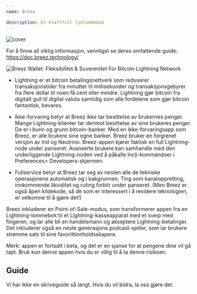 ```yaml
---
name: Breez

description: En kraftfull lynlommebok
---
```


![cover](assets/cover.webp)

For å finne all viktig informasjon, vennligst se deres omfattende guide: https://doc.breez.technology/

![ Breez Wallet: Fleksibilitet & Suverenitet For Bitcoin Lightning Network ](https://youtu.be/Z_yiPM2gzk0)

- Lightning er et bitcoin betalingsnettverk som reduserer transaksjonstider fra minutter til millisekunder og transaksjonsgebyrer fra flere dollar til noen få cent eller mindre. Lightning gjør bitcoin fra digitalt gull til digital valuta samtidig som alle fordelene som gjør bitcoin fantastisk, bevares.

- Ikke-forvaring betyr at Breez ikke tar besittelse av brukernes penger. Mange Lightning-klienter tar derimot besittelse av sine brukeres penger. De er i bunn og grunn bitcoin-banker. Med en ikke-forvaringsapp som Breez, er alle brukere sine egne banker. Breez bruker en forgrenet versjon av lnd og Neutrino. Breez-appen kjører faktisk en full Lightning-node under panseret. Avanserte brukere kan samhandle med den underliggende Lightning-noden ved å påkalle lncli-kommandoer i Preferences> Developers-skjermen.

- Fullservice betyr at Breez tar seg av nesten alle de tekniske operasjonene automatisk og i bakgrunnen. Ting som kanaloppretting, innkommende likviditet og ruting forblir under panseret. (Men Breez er også åpen kildekode, så de som er interessert i å revidere teknologien, er velkomne til å gjøre det!)

Breez inkluderer en Point-of-Sale-modus, som transformerer appen fra en Lightning-lommebok til et Lightning-kasseapparat med et sveip med fingeren, og lar alle bli en handelsmann og akseptere Lightning-betalinger. Det inkluderer også en neste generasjons podcast-spiller, som lar brukere strømme sats til sine favorittinnholdsskapere.

Merk: appen er fortsatt i beta, og det er en sjanse for at pengene dine vil gå tapt. Bruk kun denne appen hvis du er villig til å ta denne risikoen.

## Guide

Vi har ikke en skriveguide så langt. Hvis du vil bidra, la oss gjøre det.